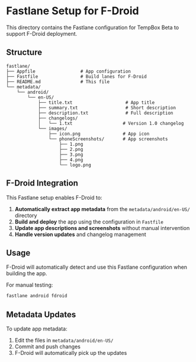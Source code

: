 # Fastlane Setup for F-Droid

This directory contains the Fastlane configuration for TempBox Beta to support F-Droid deployment.

## Structure

```
fastlane/
├── Appfile                 # App configuration
├── Fastfile                # Build lanes for F-Droid
├── README.md               # This file
└── metadata/
    └── android/
        └── en-US/
            ├── title.txt                    # App title
            ├── summary.txt                  # Short description
            ├── description.txt              # Full description
            ├── changelogs/
            │   └── 1.txt                   # Version 1.0 changelog
            └── images/
                ├── icon.png                # App icon
                └── phoneScreenshots/       # App screenshots
                    ├── 1.png
                    ├── 2.png
                    ├── 3.png
                    ├── 4.png
                    └── logo.png
```

## F-Droid Integration

This Fastlane setup enables F-Droid to:

1. **Automatically extract app metadata** from the `metadata/android/en-US/` directory
2. **Build and deploy** the app using the configuration in `Fastfile`
3. **Update app descriptions and screenshots** without manual intervention
4. **Handle version updates** and changelog management

## Usage

F-Droid will automatically detect and use this Fastlane configuration when building the app.

For manual testing:
```bash
fastlane android fdroid
```

## Metadata Updates

To update app metadata:
1. Edit the files in `metadata/android/en-US/`
2. Commit and push changes
3. F-Droid will automatically pick up the updates 